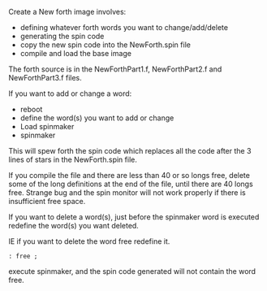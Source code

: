 Create a New forth image involves:

  * defining whatever forth words you want to change/add/delete
  * generating the spin code
  * copy the new spin code into the NewForth.spin file
  * compile and load the base image

The forth source is in the NewForthPart1.f, NewForthPart2.f and NewForthPart3.f files.

If you want to add or change a word:

  * reboot
  * define the word(s) you want to add or change
  * Load spinmaker
  * spinmaker

This will spew forth the spin code which replaces all the code after the 3 lines of stars in the NewForth.spin file.

If you compile the file and there are less than 40 or so longs free, delete some of the long definitions at the end of the file, until there are 40 longs free. Strange bug and the spin monitor will not work properly if there is insufficient free space.

If you want to delete a word(s), just before the spinmaker word is executed redefine the word(s) you want deleted.

IE if you want to delete the word free redefine it.
```
: free ;

```
execute spinmaker, and the spin code generated will not contain the word free.